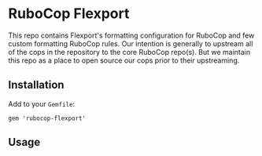 # RuboCop Flexport

This repo contains Flexport's formatting configuration for RuboCop and few
custom formatting RuboCop rules. Our intention is generally to upstream all
of the cops in the repository to the core RuboCop repo(s). But we maintain
this repo as a place to open source our cops prior to their upstreaming.

## Installation

Add to your `Gemfile`:

```
gem 'rubocop-flexport'
```

## Usage
